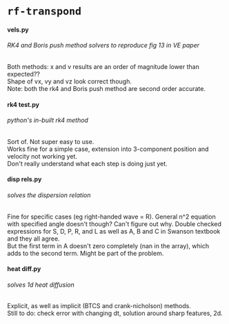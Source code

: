 # `rf-transpond` # 

#### vels.py

###### RK4 and Boris push method solvers to reproduce fig 13 in VE paper

Both methods: x and v results are an order of magnitude lower than expected??  
Shape of vx, vy and vz look correct though.  
Note: both the rk4 and Boris push method are second order accurate.

#### rk4 test.py

###### python's in-built rk4 method

Sort of. Not super easy to use.  
Works fine for a simple case, extension into 3-component position and velocity not working yet.  
Don't really understand what each step is doing just yet.  

#### disp rels.py

###### solves the dispersion relation

Fine for specific cases (eg right-handed wave = R). General n^2 equation with specified angle doesn't though? Can't figure out why. Double checked expressions for S, D, P, R, and L as well as A, B and C in Swanson textbook and they all agree.  
But the first term in A doesn't zero completely (nan in the array), which adds to the second term. Might be part of the problem. 

#### heat diff.py

###### solves 1d heat diffusion

Explicit, as well as implicit (BTCS and crank-nicholson) methods.  
Still to do:  check error with changing dt, solution around sharp features, 2d.  
